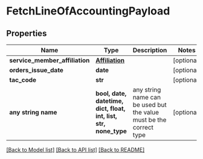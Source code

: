 # FetchLineOfAccountingPayload


## Properties
Name | Type | Description | Notes
------------ | ------------- | ------------- | -------------
**service_member_affiliation** | [**Affiliation**](Affiliation.md) |  | [optional] 
**orders_issue_date** | **date** |  | [optional] 
**tac_code** | **str** |  | [optional] 
**any string name** | **bool, date, datetime, dict, float, int, list, str, none_type** | any string name can be used but the value must be the correct type | [optional]

[[Back to Model list]](../README.md#documentation-for-models) [[Back to API list]](../README.md#documentation-for-api-endpoints) [[Back to README]](../README.md)


